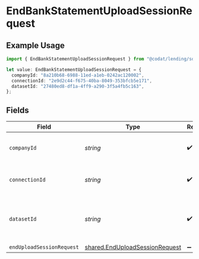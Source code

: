 # EndBankStatementUploadSessionRequest

## Example Usage

```typescript
import { EndBankStatementUploadSessionRequest } from "@codat/lending/sdk/models/operations";

let value: EndBankStatementUploadSessionRequest = {
  companyId: "8a210b68-6988-11ed-a1eb-0242ac120002",
  connectionId: "2e9d2c44-f675-40ba-8049-353bfcb5e171",
  datasetId: "27480ed8-df1a-4ff9-a290-3f5a4fb5c163",
};
```

## Fields

| Field                                                                                   | Type                                                                                    | Required                                                                                | Description                                                                             | Example                                                                                 |
| --------------------------------------------------------------------------------------- | --------------------------------------------------------------------------------------- | --------------------------------------------------------------------------------------- | --------------------------------------------------------------------------------------- | --------------------------------------------------------------------------------------- |
| `companyId`                                                                             | *string*                                                                                | :heavy_check_mark:                                                                      | Unique identifier for a company.                                                        | 8a210b68-6988-11ed-a1eb-0242ac120002                                                    |
| `connectionId`                                                                          | *string*                                                                                | :heavy_check_mark:                                                                      | Unique identifier for a connection.                                                     | 2e9d2c44-f675-40ba-8049-353bfcb5e171                                                    |
| `datasetId`                                                                             | *string*                                                                                | :heavy_check_mark:                                                                      | Unique identifier for the dataset that completed its sync.                              |                                                                                         |
| `endUploadSessionRequest`                                                               | [shared.EndUploadSessionRequest](../../../sdk/models/shared/enduploadsessionrequest.md) | :heavy_minus_sign:                                                                      | N/A                                                                                     |                                                                                         |